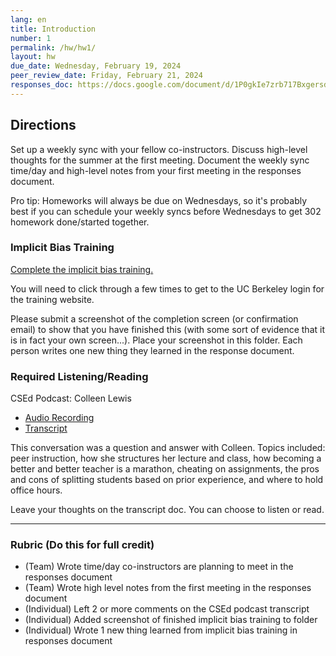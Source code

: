 ```yaml
---
lang: en
title: Introduction
number: 1
permalink: /hw/hw1/
layout: hw
due_date: Wednesday, February 19, 2024
peer_review_date: Friday, February 21, 2024
responses_doc: https://docs.google.com/document/d/1P0gkIe7zrb717Bxgersdd3sl6d_veND7lgaek_BRCSo/edit?tab=t.0
---
```


## Directions

Set up a weekly sync with your fellow co-instructors. Discuss high-level thoughts for the summer at the first meeting. Document the weekly sync time/day and high-level notes from your first meeting in the responses document.

Pro tip: Homeworks will always be due on Wednesdays, so it's probably best if you can schedule your weekly syncs before Wednesdays to get 302 homework done/started together.

### Implicit Bias Training

[Complete the implicit bias training.](https://ucnet.universityofcalifornia.edu/working-at-uc/your-career/talent-management/professional-development/managing-implicit-bias.html#:~:text=The%20UC%20Managing%20Implicit%20Bias,its%20impact%20at%20the%20University.&text=The%20series%20contains%20the%20following,to%2020%20minutes%20in%20length)

You will need to click through a few times to get to the UC Berkeley login for the training website.

Please submit a screenshot of the completion screen (or confirmation email) to show that you have finished this (with some sort of evidence that it is in fact your own screen...). Place your screenshot in this folder. Each person writes one new thing they learned in the response document.

### Required Listening/Reading

CSEd Podcast: Colleen Lewis

* [Audio Recording](https://sites.duke.edu/csedpodcast/2020/04/06/episode-6-colleen-lewis/)
* [Transcript](https://docs.google.com/document/d/117-oDXIw_fiqMNHS-qD0pUpOmqHu-z2P46x4H8GOxcE/comment)

This conversation was a question and answer with Colleen. Topics included: peer instruction, how she structures her lecture and class, how becoming a better and better teacher is a marathon, cheating on assignments, the pros and cons of splitting students based on prior experience, and where to hold office hours.

Leave your thoughts on the transcript doc. You can choose to listen or read.

---

### Rubric (Do this for full credit)

* (Team) Wrote time/day co-instructors are planning to meet in the responses document
* (Team) Wrote high level notes from the first meeting in the responses document
* (Individual) Left 2 or more comments on the CSEd podcast transcript
* (Individual) Added screenshot of finished implicit bias training to folder
* (Individual) Wrote 1 new thing learned from implicit bias training in responses document

